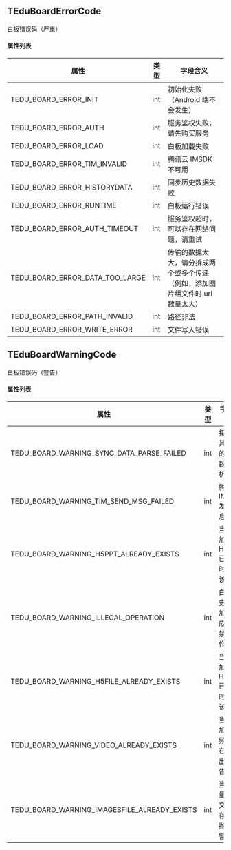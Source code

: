 ## TEduBoardErrorCode
白板错误码（严重） 

#### 属性列表

| 属性 | 类型 | 字段含义 |
| --- | --- | --- |
| TEDU_BOARD_ERROR_INIT | int | 初始化失败（Android 端不会发生）  |
| TEDU_BOARD_ERROR_AUTH | int | 服务鉴权失败，请先购买服务  |
| TEDU_BOARD_ERROR_LOAD | int | 白板加载失败  |
| TEDU_BOARD_ERROR_TIM_INVALID | int | 腾讯云 IMSDK 不可用  |
| TEDU_BOARD_ERROR_HISTORYDATA | int | 同步历史数据失败  |
| TEDU_BOARD_ERROR_RUNTIME | int | 白板运行错误  |
| TEDU_BOARD_ERROR_AUTH_TIMEOUT | int | 服务鉴权超时，可以存在网络问题，请重试  |
| TEDU_BOARD_ERROR_DATA_TOO_LARGE | int | 传输的数据太大，请分拆成两个或多个传递（例如，添加图片组文件时 url 数量太大）  |
| TEDU_BOARD_ERROR_PATH_INVALID | int | 路径非法  |
| TEDU_BOARD_ERROR_WRITE_ERROR | int | 文件写入错误  |

## TEduBoardWarningCode
白板错误码（警告） 

#### 属性列表

| 属性 | 类型 | 字段含义 |
| --- | --- | --- |
| TEDU_BOARD_WARNING_SYNC_DATA_PARSE_FAILED | int | 接收到其他端的同步数据解析错误  |
| TEDU_BOARD_WARNING_TIM_SEND_MSG_FAILED | int | 腾讯云 IMSDK 发送消息失败  |
| TEDU_BOARD_WARNING_H5PPT_ALREADY_EXISTS | int | 当要添加的 H5PPT 已存在时抛出该警告  |
| TEDU_BOARD_WARNING_ILLEGAL_OPERATION | int | 白板历史数据加载完成之前禁止操作  |
| TEDU_BOARD_WARNING_H5FILE_ALREADY_EXISTS | int | 当要添加的 H5File 已存在时抛出该警告  |
| TEDU_BOARD_WARNING_VIDEO_ALREADY_EXISTS | int | 当要添加的视频已存在时抛出该警告  |
| TEDU_BOARD_WARNING_IMAGESFILE_ALREADY_EXISTS | int | 当要批量图片文件已存在时抛出该警告  |


